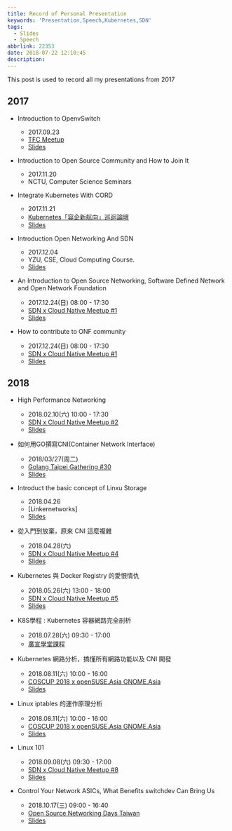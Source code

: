 ```yaml
---
title: Record of Personal Presentation
keywords: 'Presentation,Speech,Kubernetes,SDN'
tags:
  - Slides
  - Speech
abbrlink: 22353
date: 2018-07-22 12:10:45
description:
---
```


This post is used to record all my presentations from 2017

<!--more-->

## 2017

- Introduction to OpenvSwitch
    - 2017.09.23
    - [TFC Meetup](https://tfc.kktix.cc/events/sdn-share)
    - [Slides](https://speakerdeck.com/hwchiu/introduction-to-openvswitch)

- Introduction to Open Source Community and How to Join It
    - 2017.11.20
    - NCTU, Computer Science Seminars

- Integrate Kubernetes With CORD
    - 2017.11.21
    - [Kubernetes「容企新航向」巡迴論壇](https://www.accupass.com/event/1710030801581478185326)
    - [Slides](https://speakerdeck.com/hwchiu/an-introduction-of-kubernetes-with-cord)

- Introduction Open Networking And SDN
    - 2017.12.04
    - YZU, CSE, Cloud Computing Course. 
    - [Slides](https://speakerdeck.com/hwchiu/an-introduction-of-open-source-networking-and-sdn)

- An Introduction to Open Source Networking, Software Defined Network and Open Network Foundation
    - 2017.12.24(日) 08:00 - 17:30
    - [SDN x Cloud Native Meetup #1](https://www.meetup.com/Cloud-Native-User-Group-Taiwan/events/245495423/)
    - [Slides](https://goo.gl/rSXu21)

- How to contribute to ONF community
    - 2017.12.24(日) 08:00 - 17:30
    - [SDN x Cloud Native Meetup #1](https://www.meetup.com/Cloud-Native-User-Group-Taiwan/events/245495423/)
    - [Slides](https://goo.gl/rgksbM)


## 2018

- High Performance Networking
    - 2018.02.10(六) 10:00 - 17:30
    - [SDN x Cloud Native Meetup #2](https://www.meetup.com/Cloud-Native-User-Group-Taiwan/events/247117070/)
    - [Slides](https://goo.gl/VBvk49)

- 如何用GO撰寫CNI(Container Network Interface)
    - 2018/03/27(周二)
    - [Golang Taipei Gathering #30](https://golang.kktix.cc/events/gtg30)
    - [Slides](https://www.slideshare.net/hongweiqiu/writing-the-container-network-interfacecni-plugin-in-golang-92128553)

- Introduct the basic concept of Linxu Storage
	- 2018.04.26
	- [Linkernetworks]
	- [Slides](https://www.slideshare.net/hongweiqiu/the-basic-concept-of-linux-filesystem)

- 從入門到放棄，原來 CNI 這麼複雜
    - 2018.04.28(六)
    - [SDN x Cloud Native Meetup #4](https://www.meetup.com/Cloud-Native-User-Group-Taiwan/events/249626294/)
    - [Slides](https://goo.gl/3AAC91)

- Kubernetes 與 Docker Registry 的愛恨情仇
    - 2018.05.26(六) 13:00 - 18:00
    - [SDN x Cloud Native Meetup #5](https://www.meetup.com/Cloud-Native-User-Group-Taiwan/events/250809107/)
    - [Slides](https://goo.gl/pjnzZJ)

- K8S學程 : Kubernetes 容器網路完全剖析
	- 2018.07.28(六) 09:30 - 17:00
	- [廣宣學堂課程](https://broadmission.kktix.cc/events/446743e4-20421a-a8b2bf-f04436-copy-6)

- Kubernetes 網路分析，搞懂所有網路功能以及 CNI 開發
    - 2018.08.11(六) 10:00 - 16:00
    - [COSCUP 2018 x openSUSE.Asia GNOME.Asia](https://2018.coscup.org/programs/kubernetes-cni/)
    - [Slides](https://www.slideshare.net/hongweiqiu/overview-of-kubernetes-network-functions)

- Linux iptables 的運作原理分析
    - 2018.08.11(六) 10:00 - 16:00
    - [COSCUP 2018 x openSUSE.Asia GNOME.Asia](https://2018.coscup.org/programs/linux-iptables/)
    - [Slides](https://www.slideshare.net/hongweiqiu/understand-the-iptables-step-by-step-109650841)

- Linux 101
    - 2018.09.08(六) 09:30 - 17:00
    - [SDN x Cloud Native Meetup #8](https://cntug.kktix.cc/events/sdn-cntug-8)
    - [Slides](https://www.slideshare.net/hongweiqiu/iptables-101-bottomup)

- Control Your Network ASICs, What Benefits switchdev Can Bring Us
    - 2018.10.17(三) 09:00 - 16:40
    - [Open Source Networking Days Taiwan](https://sched.co/Hg7R)
    - [Slides](https://www.slideshare.net/hongweiqiu/control-your-network-asics-what-benefits-switchdev-can-bring-us)

